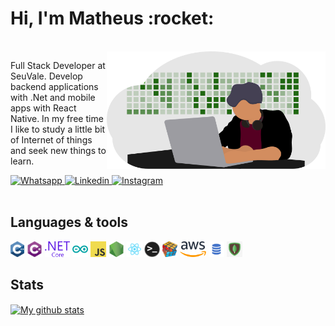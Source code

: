 <h1>Hi, I'm Matheus :rocket:</h1>
</br>
<img src="https://github.com/mtsbn/mtsbn/blob/master/developer.png?raw=true" alt="Developer with actvity githubpanel on backgorud" width="350px" align="right">
<p>
  Full Stack Developer at SeuVale. Develop backend applications with .Net and mobile apps with React Native.
  In my free time I like to study a little bit of Internet of things and seek new things to learn. 
</p>
<div>
  <a href="https://wa.me/5511966179345">
    <img src="https://img.shields.io/badge/WHATSAPP-%2325D366.svg?&style=for-the-badge&logo=whatsapp&logoColor=white" alt="Whatsapp"/>
  </a>
  <a href="https://www.linkedin.com/in/matheus-barbosa-do-nascimento-a634a7179/">
    <img src="https://img.shields.io/badge/linkedin-%230077B5.svg?&style=for-the-badge&logo=linkedin&logoColor=whitee" alt="Linkedin"/>
  </a>
  <a href="https://www.instagram.com/mtsbn3/">
    <img src="https://img.shields.io/badge/instagram-%23E4405F.svg?&style=for-the-badge&logo=instagram&logoColor=white" alt="Instagram"/>
  </a>
</div>
</br>
<h2>Languages & tools</h3>
<p>
  <code><img title="C++" height="25" src="https://raw.githubusercontent.com/mtsbn/mtsbn/98a2663c11f9eedcc9cf944fa37e7adc291ae692/images/cpp.svg"></code>
  <code><img title="C#" height="25" src="https://raw.githubusercontent.com/mtsbn/mtsbn/98a2663c11f9eedcc9cf944fa37e7adc291ae692/images/cSharp.svg"></code>
  <code><img title=".Net Core" height="25" src="https://raw.githubusercontent.com/mtsbn/mtsbn/98a2663c11f9eedcc9cf944fa37e7adc291ae692/images/dotnetcore.svg"></code>
  <code><img title="Arduino" height="25" src="https://github.com/mtsbn/mtsbn/blob/master/images/arduino.png?raw=true"></code>
  <code><img title="Javascript" height="25" src="https://github.com/mtsbn/mtsbn/blob/master/images/javascript.png?raw=true"></code>
  <code><img title="NodeJS" height="25" src="https://github.com/mtsbn/mtsbn/blob/master/images/nodejs.png?raw=true"></code>
  <code><img title="React" height="25" src="https://github.com/mtsbn/mtsbn/blob/master/images/react.png?raw=true"></code>
  <code><img title="Terminal" height="25" src="https://github.com/mtsbn/mtsbn/blob/master/images/terminal.png?raw=true"></code>
  <code><img title="Problem Solving" height="25" src="https://github.com/mtsbn/mtsbn/blob/master/images/problemSolving.png?raw=true"></code>
  <code><img title="AWS" height="25" src="https://github.com/mtsbn/mtsbn/blob/master/images/aws.png?raw=true"></code>
  <code><img title="SQL" height="25" src="https://github.com/mtsbn/mtsbn/blob/master/images/sql.png?raw=true"></code>
  <code><img title="MongoDB" height="25" src="https://github.com/mtsbn/mtsbn/blob/master/images/68747470733a2f2f656e637279707465642d74626e302e677374617469632e636f6d2f696d616765733f713d74626e253341414e643947635354547a5041772d353573736d31496d35393478595a3965525175324a796c726b594c6726757371703d434155.png?raw=true"></code>
</p>
<h2>Stats</h3>
<a href="https://github.com/anuraghazra/github-readme-stats">
  <img align="center" src="https://github-readme-stats.vercel.app/api?username=mtsbn&count_private=true&show_icons=true&theme=dark&include_all_commits=true" alt="My github stats" />
  




